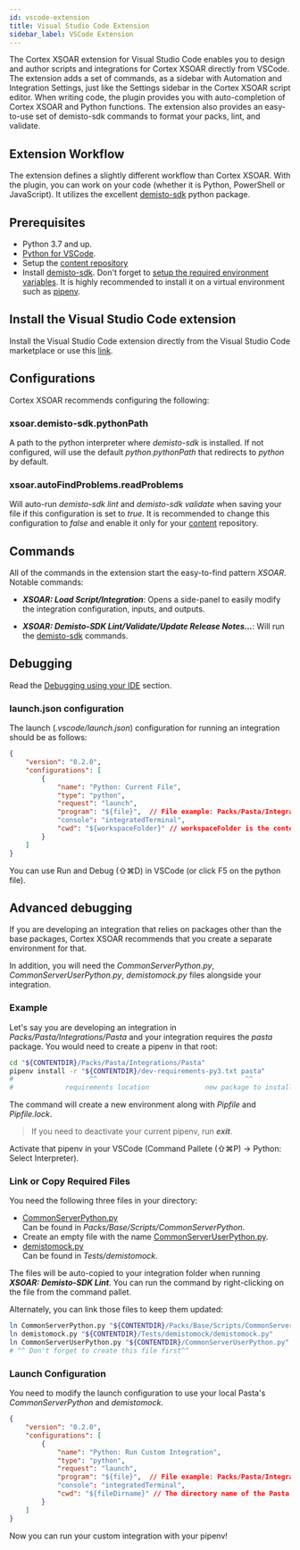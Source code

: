 ```yaml
---
id: vscode-extension
title: Visual Studio Code Extension
sidebar_label: VSCode Extension
---
```

The Cortex XSOAR extension for Visual Studio Code enables you to design and author scripts and integrations for Cortex XSOAR directly from VSCode. The extension adds a set of commands, as a sidebar with Automation and Integration Settings, just like the Settings sidebar in the Cortex XSOAR script editor. When writing code, the plugin provides you with auto-completion of Cortex XSOAR and Python functions.
The extension also provides an easy-to-use set of demisto-sdk commands to format your packs, lint, and validate.

## Extension Workflow

The extension defines a slightly different workflow than Cortex XSOAR. With the plugin, you can work on your code (whether it is Python, PowerShell or JavaScript).
It utilizes the excellent [demisto-sdk](./demisto-sdk) python package.

## Prerequisites

* Python 3.7 and up.
* [Python for VSCode](https://marketplace.visualstudio.com/items?itemName=ms-python.python).
* Setup the [content repository](../concepts/dev-setup)
* Install [demisto-sdk](../concepts/demisto-sdk#installation-and-setup). Don't forget to [setup the required environment variables](../concepts/demisto-sdk#environment-variable-setup). It is highly recommended to install it on a virtual environment such as [pipenv](https://pipenv.pypa.io/en/latest/).

## Install the Visual Studio Code extension

Install the Visual Studio Code extension directly from the Visual Studio Code marketplace or use this [link](https://marketplace.visualstudio.com/items?itemName=CortexXSOARext.xsoar).

## Configurations

Cortex XSOAR recommends configuring the following:

### xsoar.demisto-sdk.pythonPath

A path to the python interpreter where *demisto-sdk* is installed. If not configured, will use the default *python.pythonPath* that redirects to *python* by default.

### xsoar.autoFindProblems.readProblems

Will auto-run *demisto-sdk lint* and *demisto-sdk validate* when saving your file if this configuration is set to *true*.
It is recommended to change this configuration to *false* and enable it only for your [content](https://github.com/demisto/content/) repository.

## Commands

All of the commands in the extension start the easy-to-find pattern *XSOAR*.  
Notable commands:

* ***XSOAR: Load Script/Integration***: Opens a side-panel to easily modify the integration configuration, inputs, and outputs.

* ***XSOAR: Demisto-SDK Lint/Validate/Update Release Notes...***: Will run the [demisto-sdk](https://github.com/demisto/demisto-sdk/) commands.

## Debugging

Read the [Debugging using your IDE](../integrations/debugging#Debugging%20using%20your%20IDE) section.

### launch.json configuration

The launch (*.vscode/launch.json*) configuration for running an integration should be as follows:

```json title=".vscode/launch.json"
{
    "version": "0.2.0",
    "configurations": [
        {
            "name": "Python: Current File",
            "type": "python",
            "request": "launch",
            "program": "${file}",  // File example: Packs/Pasta/Integrations/Pasta/Pasta.py
            "console": "integratedTerminal",
            "cwd": "${workspaceFolder}" // workspaceFolder is the content repository
        }
    ]
}
```

You can use Run and Debug (⇧⌘D) in VSCode (or click F5 on the python file).

## Advanced debugging

If you are developing an integration that relies on packages other than the base packages, Cortex XSOAR recommends that you create a separate environment for that.

In addition, you will need the *CommonServerPython.py*, *CommonServerUserPython.py*, *demistomock.py* files alongside your integration.

### Example

Let's say you are developing an integration in *Packs/Pasta/Integrations/Pasta* and your integration requires the *pasta* package.
You would need to create a pipenv in that root:

```bash
cd "${CONTENTDIR}/Packs/Pasta/Integrations/Pasta"
pipenv install -r "${CONTENTDIR}/dev-requirements-py3.txt pasta"
#                   ^^                                     ^^
#             requirements location              new package to install
```

The command will create a new environment along with *Pipfile* and *Pipfile.lock*.

> If you need to deactivate your current pipenv, run ***exit***.

Activate that pipenv in your VSCode (Command Pallete (⇧⌘P) -> Python: Select Interpreter).

### Link or Copy Required Files

You need the following three files in your directory:

* [CommonServerPython.py](https://github.com/demisto/content/tree/master/Packs/Base/Scripts/CommonServerPython)  
Can be found in *Packs/Base/Scripts/CommonServerPython*.
* Create an empty file with the name [CommonServerUserPython.py](https://xsoar.pan.dev/docs/reference/scripts/common-server-user-python).
* [demistomock.py](https://github.com/demisto/content/tree/master/Tests/demistomock)  
Can be found in *Tests/demistomock*.

The files will be auto-copied to your integration folder when running ***XSOAR: Demisto-SDK Lint***. You can run the command by right-clicking on the file from the command pallet.

Alternately, you can link those files to keep them updated:

```bash title="In your integration directory"
ln CommonServerPython.py "${CONTENTDIR}/Packs/Base/Scripts/CommonServerPython.py"
ln demistomock.py "${CONTENTDIR}/Tests/demistomock/demistomock.py"
ln CommonServerUserPython.py "${CONTENTDIR}/CommonServerUserPython.py"
# ^^ Don't forget to create this file first^^
```

### Launch Configuration

You need to modify the launch configuration to use your local Pasta's *CommonServerPython* and *demistomock*.

```json title=".vscode/launch.json"
{
    "version": "0.2.0",
    "configurations": [
        {
            "name": "Python: Run Custom Integration",
            "type": "python",
            "request": "launch",
            "program": "${file}",  // File example: Packs/Pasta/Integrations/Pasta/Pasta.py
            "console": "integratedTerminal",
            "cwd": "${fileDirname}" // The directory name of the Pasta integration (Packs/Pasta/Integrations/Pasta/).
        }
    ]
}
```

Now you can run your custom integration with your pipenv!
